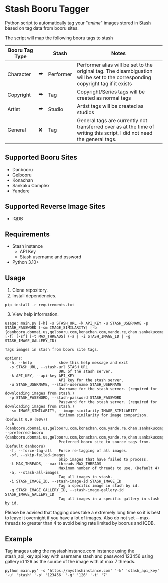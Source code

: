 # Stash Booru Tagger
Python script to automatically tag your "*anime*" images stored in [Stash](https://github.com/stashapp/stash) based on tag data from booru sites. 

The script will map the following booru tags to stash

| Booru Tag Type   |   | Stash | Notes |
|----------|---|-------|---|
| Character |➡️|Performer| Performer alias will be set to the original tag. The disambiguation will be set to the corresponding copyright tag if it exists
| Copyright |➡️|Tag| Copyright/Series tags will be created as normal tags
| Artist |➡️|Studio| Artist tags will be created as studios
| General |❌|Tag| General tags are currently not transferred over as at the time of writing this script, I did not need the general tags.

## Supported Booru Sites
* Danbooru
* Gelbooru
* Konachan
* Sankaku Complex
* Yandere

## Supported Reverse Image Sites
* IQDB

## Requirements
* Stash instance
    * API Key
    * Stash username and pssword
* Python 3.10+

## Usage
1. Clone repository.
2. Install dependencies.
```
pip install -r requirements.txt
```
3. View help information.
```
usage: main.py [-h] -s STASH_URL -k API_KEY -u STASH_USERNAME -p STASH_PASSWORD [-sm IMAGE_SIMILARITY] [-b {danbooru.donmai.us,gelbooru.com,konachan.com,yande.re,chan.sankakucomplex.com}] [-f] [-sf] [-t MAX_THREADS] (-a | -i STASH_IMAGE_ID | -g STASH_IMAGE_GALLERY_ID)

Tags images in stash from booru site tags.

options:
  -h, --help            show this help message and exit
  -s STASH_URL, --stash-url STASH_URL
                        URL of the stash server.
  -k API_KEY, --api-key API_KEY
                        API key for the stash server.
  -u STASH_USERNAME, --stash-username STASH_USERNAME
                        Username for the stash server. (required for downloading images from stash.)
  -p STASH_PASSWORD, --stash-password STASH_PASSWORD
                        Password for the stash server. (required for downloading images from stash.)
  -sm IMAGE_SIMILARITY, --image-similarity IMAGE_SIMILARITY
                        Minimum similarity for image comparison. (Default 0.9 (90%))
  -b {danbooru.donmai.us,gelbooru.com,konachan.com,yande.re,chan.sankakucomplex.com}, --preferred-booru {danbooru.donmai.us,gelbooru.com,konachan.com,yande.re,chan.sankakucomplex.com}
                        Preferred booru site to source tags from. (Default danbooru)
  -f, --force-tag-all   Force re-tagging of all images.
  -sf, --skip-failed-images
                        Skip images that have failed to process.
  -t MAX_THREADS, --max-threads MAX_THREADS
                        Maximum number of threads to use. (Default 4)
  -a, --stash-all-images
                        Tag all images in stash.
  -i STASH_IMAGE_ID, --stash-image-id STASH_IMAGE_ID
                        Tag a specific image in stash by id.
  -g STASH_IMAGE_GALLERY_ID, --stash-image-gallery-id STASH_IMAGE_GALLERY_ID
                        Tag all images in a specific gallery in stash by id.
```

Please be advised that tagging does take a extremely long time so it is best to leave it overnight if you have a lot of images. Also do not set --max-threads to greater than 4 to avoid being rate limited by boorus and IQDB.

## Example
Tag images using the mystashinstance.com instance using the stash_api_key api key with username stash and password 123456 using gallery id 126 as the source of the image with at max 7 threads.
```
python main.py' -s 'https://mystashinstance.com' '-k' 'stash_api_key' '-u' 'stash' '-p' '123456' '-g' '126' '-t' '7'
```